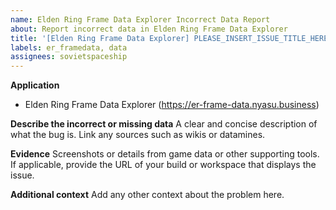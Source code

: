```yaml
---
name: Elden Ring Frame Data Explorer Incorrect Data Report
about: Report incorrect data in Elden Ring Frame Data Explorer
title: '[Elden Ring Frame Data Explorer] PLEASE_INSERT_ISSUE_TITLE_HERE'
labels: er_framedata, data
assignees: sovietspaceship
---
```


**Application**

-   Elden Ring Frame Data Explorer (https://er-frame-data.nyasu.business)

**Describe the incorrect or missing data**
A clear and concise description of what the bug is. Link any sources such as wikis or datamines.

**Evidence**
Screenshots or details from game data or other supporting tools.
If applicable, provide the URL of your build or workspace that displays the issue.

**Additional context**
Add any other context about the problem here.
